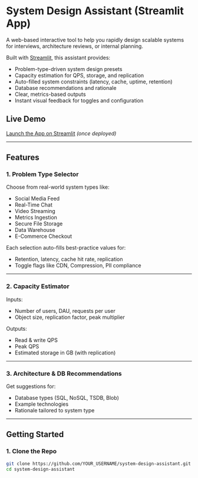 # System Design Assistant (Streamlit App)

A web-based interactive tool to help you rapidly design scalable systems for interviews, architecture reviews, or internal planning.

Built with [Streamlit](https://streamlit.io), this assistant provides:

- Problem-type-driven system design presets
- Capacity estimation for QPS, storage, and replication
- Auto-filled system constraints (latency, cache, uptime, retention)
- Database recommendations and rationale
- Clear, metrics-based outputs
- Instant visual feedback for toggles and configuration

## Live Demo
[Launch the App on Streamlit](https://streamlit.io/cloud) *(once deployed)*

---

## Features

### 1. Problem Type Selector
Choose from real-world system types like:
- Social Media Feed
- Real-Time Chat
- Video Streaming
- Metrics Ingestion
- Secure File Storage
- Data Warehouse
- E-Commerce Checkout

Each selection auto-fills best-practice values for:
- Retention, latency, cache hit rate, replication
- Toggle flags like CDN, Compression, PII compliance

---

### 2. Capacity Estimator
Inputs:
- Number of users, DAU, requests per user
- Object size, replication factor, peak multiplier

Outputs:
- Read & write QPS
- Peak QPS
- Estimated storage in GB (with replication)

---

### 3. Architecture & DB Recommendations
Get suggestions for:
- Database types (SQL, NoSQL, TSDB, Blob)
- Example technologies
- Rationale tailored to system type

---

## Getting Started

### 1. Clone the Repo
```bash
git clone https://github.com/YOUR_USERNAME/system-design-assistant.git
cd system-design-assistant
